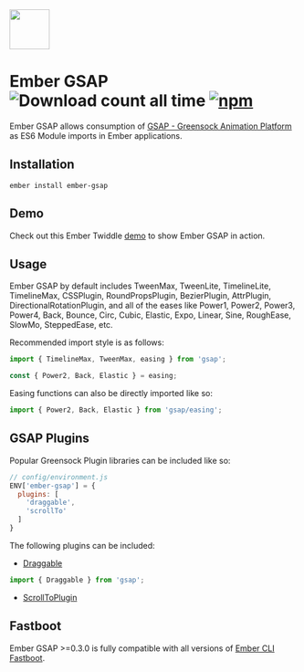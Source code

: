 <img src="https://dl.dropboxusercontent.com/u/10491474/github/ember-gsap.png" width="auto" height="70">

Ember GSAP ![Download count all time](https://img.shields.io/npm/dt/ember-gsap.svg) [![npm](https://img.shields.io/npm/v/ember-gsap.svg)](https://www.npmjs.com/package/ember-gsap)
======

Ember GSAP allows consumption of [GSAP - Greensock Animation Platform](https://github.com/greensock/GreenSock-JS) as ES6 Module imports in Ember applications.

## Installation

`ember install ember-gsap`

## Demo

Check out this Ember Twiddle [demo](https://ember-twiddle.com/f61209fc8ad1f1e85613f8f4ef4573e1) to show Ember GSAP in action.

## Usage

Ember GSAP by default includes TweenMax, TweenLite, TimelineLite, TimelineMax, CSSPlugin, RoundPropsPlugin, BezierPlugin, AttrPlugin, DirectionalRotationPlugin, and all of the eases like Power1, Power2, Power3, Power4, Back, Bounce, Circ, Cubic, Elastic, Expo, Linear, Sine, RoughEase, SlowMo, SteppedEase, etc.

Recommended import style is as follows:

```javascript
import { TimelineMax, TweenMax, easing } from 'gsap';

const { Power2, Back, Elastic } = easing;
```

Easing functions can also be directly imported like so:

```javascript
import { Power2, Back, Elastic } from 'gsap/easing';
```

## GSAP Plugins

Popular Greensock Plugin libraries can be included like so:

```js
// config/environment.js
ENV['ember-gsap'] = {
  plugins: [
    'draggable',
    'scrollTo'
  ]
}
```

The following plugins can be included:

- [Draggable](https://greensock.com/draggable)  
```js
import { Draggable } from 'gsap';
```    
- [ScrollToPlugin](https://greensock.com/ScrollToPlugin)

## Fastboot

Ember GSAP >=0.3.0 is fully compatible with all versions of [Ember CLI Fastboot](https://github.com/ember-fastboot/ember-cli-fastboot).
